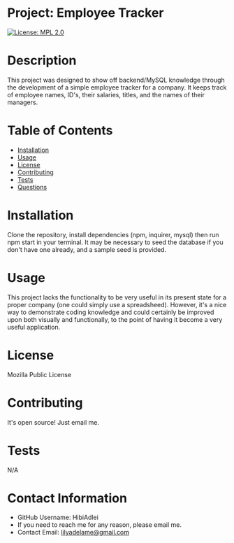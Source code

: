 # Project: Employee Tracker
  
   [![License: MPL 2.0](https://img.shields.io/badge/License-MPL%202.0-brightgreen.svg)](https://opensource.org/licenses/MPL-2.0)
  # Description
   This project was designed to show off backend/MySQL knowledge through the development of a simple employee tracker for a company. It keeps track of employee names, ID's, their salaries, titles, and the names of their managers. 

  # Table of Contents 
   * [Installation](#-Installation)
   * [Usage](#-Usage)
   * [License](#-License)
   * [Contributing](#-Contributing)
   * [Tests](#-Tests)
   * [Questions](#-Contact-Information)
    
  # Installation
   Clone the repository, install dependencies (npm, inquirer, mysql) then run npm start in your terminal. It may be necessary to seed the database if you don't have one already, and a sample seed is provided. 

  # Usage
   This project lacks the functionality to be very useful in its present state for a proper company (one could simply use a spreadsheed). However, it's a nice way to demonstrate coding knowledge and could certainly be improved upon both visually and functionally, to the point of having it become a very useful application. 

  # License 
   Mozilla Public License

  # Contributing 
  It's open source! Just email me.

  # Tests
  N/A

  # Contact Information 
  * GitHub Username: HibiAdlei
  * If you need to reach me for any reason, please email me.
  * Contact Email: lilyadelame@gmail.com
